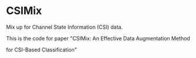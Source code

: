 # CSIMix

Mix up for Channel State Information (CSI) data.

This is the code for paper "CSIMix: An Effective Data Augmentation Method

for CSI-Based Classification"
